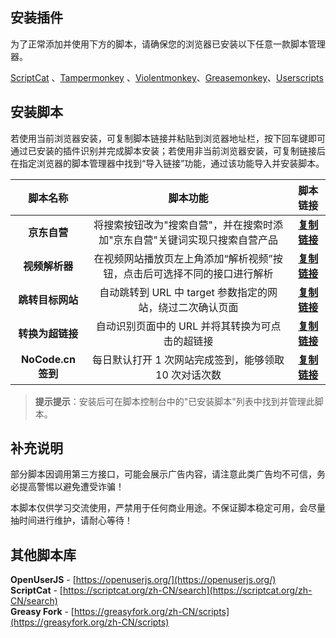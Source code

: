 ## 安装插件
    
为了正常添加并使用下方的脚本，请确保您的浏览器已安装以下任意一款脚本管理器。  
    
[ScriptCat](https://docs.scriptcat.org/) 、[Tampermonkey](https://www.tampermonkey.net/) 、[Violentmonkey](https://violentmonkey.github.io/)、[Greasemonkey](https://addons.mozilla.org/en-US/firefox/addon/greasemonkey/)、[Userscripts](https://apps.apple.com/us/app/userscripts/id1463298887)  
    
## 安装脚本
    
若使用当前浏览器安装，可复制脚本链接并粘贴到浏览器地址栏，按下回车键即可通过已安装的插件识别并完成脚本安装；若使用非当前浏览器安装，可复制链接后在指定浏览器的脚本管理器中找到“导入链接”功能，通过该功能导入并安装脚本。  
    
| 脚本名称 | 脚本功能 | 脚本链接 |
| :----: | :----: | :----: |
| **京东自营** | 将搜索按钮改为"搜索自营"，并在搜索时添加"京东自营"关键词实现只搜索自营产品 | **[复制链接](https://raw.githubusercontent.com/LuanJian/Script/refs/heads/main/Script/jd_search_self.user.js)** |    
| **视频解析器** | 在视频网站播放页左上角添加“解析视频”按钮，点击后可选择不同的接口进行解析 | **[复制链接](https://raw.githubusercontent.com/LuanJian/Script/refs/heads/main/Script/video-parser.user.js)** |    
| **跳转目标网站** | 自动跳转到 URL 中 target 参数指定的网站，绕过二次确认页面 | **[复制链接](https://raw.githubusercontent.com/LuanJian/Script/refs/heads/main/Script/auto-jump.user.js)** |    
| **转换为超链接** | 自动识别页面中的 URL 并将其转换为可点击的超链接 | **[复制链接](https://raw.githubusercontent.com/LuanJian/Script/refs/heads/main/Script/url-auto-link.user.js)** |
| **NoCode.cn 签到** | 每日默认打开 1 次网站完成签到，能够领取 10 次对话次数 | **[复制链接](https://raw.githubusercontent.com/LuanJian/Script/refs/heads/main/Script/nocode-daily-open.user.js)** |
    
> **提示提示**：安装后可在脚本控制台中的"已安装脚本"列表中找到并管理此脚本。
    
## 补充说明
    
部分脚本因调用第三方接口，可能会展示广告内容，请注意此类广告均不可信，务必提高警惕以避免遭受诈骗！
    
本脚本仅供学习交流使用，严禁用于任何商业用途。不保证脚本稳定可用，会尽量抽时间进行维护，请耐心等待！

## 其他脚本库

    
**OpenUserJS** - [https://openuserjs.org/](https://openuserjs.org/)  
**ScriptCat** - [https://scriptcat.org/zh-CN/search](https://scriptcat.org/zh-CN/search)  
**Greasy Fork** - [https://greasyfork.org/zh-CN/scripts](https://greasyfork.org/zh-CN/scripts)

